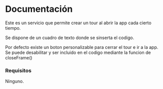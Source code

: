 # Documentación

Este es un servicio que permite crear un tour al abrir la app cada cierto tiempo.

Se dispone de un cuadro de texto donde se sinserta el codigo.

Por defecto existe un boton personalizable para cerrar el tour e ir a la app. Se puede desabilitar y ser incluido en el codigo mediante la funcion de closeFrame()

### Requisitos
Ninguno.
